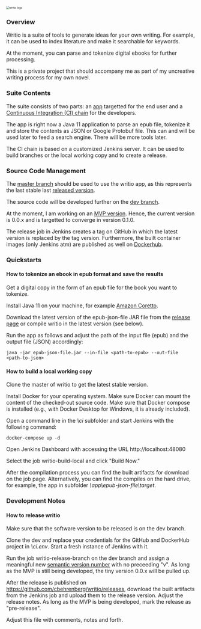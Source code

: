 <img src="https://raw.githubusercontent.com/cbehrenberg/writio/media/writio_logo.png" alt="writio logo" style="zoom: 50%;" />

### Overview

Writio is a suite of tools to generate ideas for your own writing. For example, it can be used to index literature and make it searchable for keywords.

At the moment, you can parse and tokenize digital ebooks for further processing.

This is a private project that should accompany me as part of my uncreative writing process for my own novel.

### Suite Contents

The suite consists of two parts: an [app](https://github.com/cbehrenberg/writio/tree/master/app) targetted for the end user and a [Continuous Integration (CI) chain](https://github.com/cbehrenberg/writio/tree/master/ci) for the developers.

The app is right now a Java 11 application to parse an epub file, tokenize it and store the contents as JSON or Google Protobuf file. This can and will be used later to feed a search engine. There will be more tools later.

The CI chain is based on a customized Jenkins server. It can be used to build branches or the local working copy and to create a release.

### Source Code Management

The [master branch](https://github.com/cbehrenberg/writio/tree/master) should be used to use the writio app, as this represents the last stable last [released version](https://github.com/cbehrenberg/writio/releases).

The source code will be developed further on the [dev branch](https://github.com/cbehrenberg/writio/tree/dev).

At the moment, I am working on an [MVP version](https://github.com/cbehrenberg/writio/projects/1). Hence, the current version is 0.0.x and is targetted to converge in version 0.1.0.

The release job in Jenkins creates a tag on GitHub in which the latest version is replaced by the tag version. Furthermore, the built container images (only Jenkins atm) are published as well on [Dockerhub](https://hub.docker.com/repository/docker/writio/jenkins).

### Quickstarts

#### How to tokenize an ebook in epub format and save the results

Get a digital copy in the form of an epub file for the book you want to tokenize.

Install Java 11 on your machine, for example [Amazon Coretto](https://docs.aws.amazon.com/corretto/latest/corretto-11-ug/downloads-list.html).

Download the latest version of the epub-json-file JAR file from the [release page](https://github.com/cbehrenberg/writio/releases) or compile writio in the latest version (see below).

Run the app as follows and adjust the path of the input file (epub) and the output file (JSON) accordingly:

```shell
java -jar epub-json-file.jar --in-file <path-to-epub> --out-file <path-to-json>
```

#### How to build a local working copy

Clone the master of writio to get the latest stable version.

Install Docker for your operating system. Make sure Docker can mount the content of the checked-out source code. Make sure that Docker compose is installed (e.g., with Docker Desktop for Windows, it is already included).

Open a command line in the *\ci* subfolder and start Jenkins with the following command:

```shell
docker-compose up -d
```

Open Jenkins Dashboard with accessing the URL http://localhost:48080

Select the job writio-build-local and click "Build Now."

After the compilation process you can find the built artifacts for download on the job page. Alternatively, you can find the compiles on the hard drive, for example, the app in subfolder *\app\epub-json-file\target*.

### Development Notes

#### How to release writio

Make sure that the software version to be released is on the dev branch.

Clone the dev and replace your credentials for the GitHub and DockerHub project in *\ci\.env*. Start a fresh instance of Jenkins with it.

Run the job writio-release-branch on the dev branch and assign a meaningful new [semantic version number](https://semver.org/) with no preceeding "v". As long as the MVP is still being developed, the tiny version 0.0.x will be pulled up.

After the release is published on https://github.com/cbehrenberg/writio/releases, download the built artifacts from the Jenkins job and upload them to the release version. Adjust the release notes. As long as the MVP is being developed, mark the release as "pre-release".

Adjust this file with comments, notes and forth.